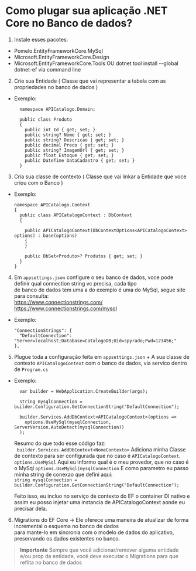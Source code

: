 # Como plugar sua aplicação .NET Core no Banco de dados?

1. Instale esses pacotes: 
  - Pomelo.EntityFrameworkCore.MySql
  - Microsoft.EntityFrameworkCore.Design
  - Microsoft.EntityFrameworkCore.Tools OU dotnet tool install --global dotnet-ef via command line

2. Crie sua Entidade ( Classe que vai representar a tabela com as propriedades no banco de dados )
  - Exemplo:
    ```
      namespace APICatalogo.Domain;

      public class Produto
      {
        public int Id { get; set; }
        public string? Nome { get; set; }
        public string? Descricao { get; set; }
        public decimal Preco { get; set; }
        public string? ImagemUrl { get; set; }
        public float Estoque { get; set; }
        public DateTime DataCadastro { get; set; }
      }
    ```

3. Cria sua classe de contexto ( Classe que vai linkar a Entidade que voce criou com o Banco )
  - Exemplo: 
    ```
    namespace APICatalogo.Context
    {
      public class APICatalogoContext : DbContext
      {

        public APICatalogoContext(DbContextOptions<APICatalogoContext> options) : base(options)
        {
        }

        public DbSet<Produto>? Produtos { get; set; }
      }
    }
    ```

4. Em ```appsettings.json``` configure o seu banco de dados, voce pode definir qual connection string vc precisa, cada tipo<br> de banco de dados tem uma a do exemplo é uma do MySql, segue site para consulta: <br>
https://www.connectionstrings.com/<br>
https://www.connectionstrings.com/mysql
  - Exemplo:
    ```
    "ConnectionStrings": {
      "DefaultConnection": "Server=localhost;Database=CatalogoDB;Uid=spyrado;Pwd=123456;"
    },
    ```

5. Plugue toda a configuração feita em ```appsettings.json``` + A sua classe de contexto ```APICatalogoContext``` com o banco de dados, via servico dentro de ```Program.cs```
  - Exemplo:
    ```
      var builder = WebApplication.CreateBuilder(args);

      string mysqlConnection = builder.Configuration.GetConnectionString("DefaultConnection");

      builder.Services.AddDbContext<APICatalogoContext>(options =>
        options.UseMySql(mysqlConnection, ServerVersion.AutoDetect(mysqlConnection))
      );
    ```
    Resumo do que todo esse código faz:<br>
    ``` builder.Services.AddDbContext<NomeContexto>``` Adiciona minha Classe de contexto para ser configurada que no caso é ```APICatalogoContext```.<br>
    ```options.UseMySql``` Aqui eu informo qual é o meu provedor, que no caso é o MySql
    ```options.UseMySql(mysqlConnection``` E como parametro eu passo minha string de conexao que defini aqui: <br>
    ```string mysqlConnection = builder.Configuration.GetConnectionString("DefaultConnection");```<br>

    Feito isso, eu incluo no serviço de contexto do EF o container DI nativo e assim eu posso injetar uma instancia de APICatalogoContext aonde eu precisar dela.

6. Migrations do EF Core -> Ele oferece uma maneira de atualizar de forma incremental o esquema no banco de dados<br>
para mante-lo em sincronia com o modelo de dados do aplicativo, preservando os dados existentes no banco.
> **Importante**
> Sempre que você adicionar/remover alguma entidade e/ou prop da entidade, você deve executar o Migrations para que
> reflita no banco de dados
  